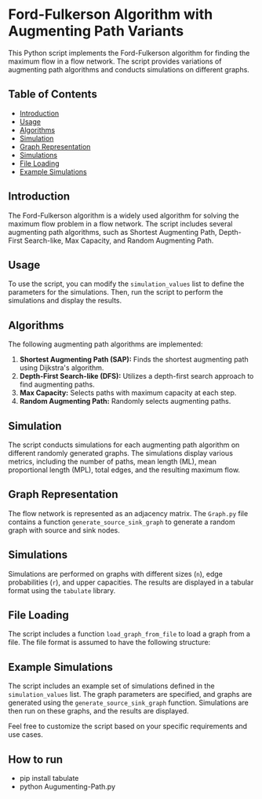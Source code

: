 # Ford-Fulkerson Algorithm with Augmenting Path Variants

This Python script implements the Ford-Fulkerson algorithm for finding the maximum flow in a flow network. The script provides variations of augmenting path algorithms and conducts simulations on different graphs.

## Table of Contents
- [Introduction](#introduction)
- [Usage](#usage)
- [Algorithms](#algorithms)
- [Simulation](#simulation)
- [Graph Representation](#graph-representation)
- [Simulations](#simulations)
- [File Loading](#file-loading)
- [Example Simulations](#example-simulations)

## Introduction

The Ford-Fulkerson algorithm is a widely used algorithm for solving the maximum flow problem in a flow network. The script includes several augmenting path algorithms, such as Shortest Augmenting Path, Depth-First Search-like, Max Capacity, and Random Augmenting Path.

## Usage

To use the script, you can modify the `simulation_values` list to define the parameters for the simulations. Then, run the script to perform the simulations and display the results.

## Algorithms

The following augmenting path algorithms are implemented:

1. **Shortest Augmenting Path (SAP):** Finds the shortest augmenting path using Dijkstra's algorithm.
2. **Depth-First Search-like (DFS):** Utilizes a depth-first search approach to find augmenting paths.
3. **Max Capacity:** Selects paths with maximum capacity at each step.
4. **Random Augmenting Path:** Randomly selects augmenting paths.

## Simulation

The script conducts simulations for each augmenting path algorithm on different randomly generated graphs. The simulations display various metrics, including the number of paths, mean length (ML), mean proportional length (MPL), total edges, and the resulting maximum flow.

## Graph Representation

The flow network is represented as an adjacency matrix. The `Graph.py` file contains a function `generate_source_sink_graph` to generate a random graph with source and sink nodes.

## Simulations

Simulations are performed on graphs with different sizes (`n`), edge probabilities (`r`), and upper capacities. The results are displayed in a tabular format using the `tabulate` library.

## File Loading

The script includes a function `load_graph_from_file` to load a graph from a file. The file format is assumed to have the following structure:


## Example Simulations

The script includes an example set of simulations defined in the `simulation_values` list. The graph parameters are specified, and graphs are generated using the `generate_source_sink_graph` function. Simulations are then run on these graphs, and the results are displayed.

Feel free to customize the script based on your specific requirements and use cases.

## How to run

- pip install tabulate
- python Augumenting-Path.py

